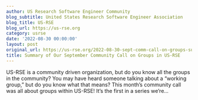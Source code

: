 ```yaml
---
author: US Research Software Engineer Community
blog_subtitle: United States Research Software Engineer Association
blog_title: US-RSE
blog_url: https://us-rse.org
category: usrse
date: '2022-08-30 00:00:00'
layout: post
original_url: https://us-rse.org/2022-08-30-sept-comm-call-on-groups-summary/
title: Summary of Our September Community Call on Groups in US-RSE
---
```


US-RSE is a community driven organization, but do you know all the groups in the community? You may have heard someone talking about a “working group,” but do you know what that means? This month’s community call was all about groups within US-RSE! It’s the first in a series we’re...